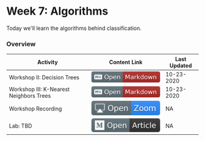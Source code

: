 # Week 7: Algorithms

Today we'll learn the algorithms behind classification.

### Overview
| **Activity**                   | Content Link    | Last Updated |
| ---------------                | --------------- | ----------   |
| Workshop II: Decision Trees               | [![Link](../tools/buttons/open-markdown.svg)](workshop/README.md) | 10-23-2020 | 
| Workshop III: K-Nearest Neighbors Trees   | [![Link](../tools/buttons/open-markdown.svg)](workshop/README.md) | 10-23-2020 | 
| Workshop Recording                        | [![Link](../tools/buttons/open-zoom.svg)]() | NA | 
| Lab: TBD                                  | [![Link](../tools/buttons/open-article.svg)](lab/README.md)  | NA |

